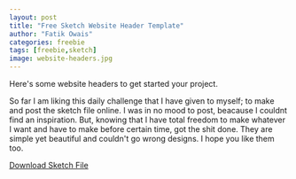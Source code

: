 ```yaml
---
layout: post
title: "Free Sketch Website Header Template"
author: "Fatik Owais"
categories: freebie
tags: [freebie,sketch]
image: website-headers.jpg
---
```


Here's some website headers to get started your project. 

So far I am liking this daily challenge that I have given to myself; to make and post the sketch file online. I was in no mood to post, beacause I couldnt find an inspiration. But, knowing that I have total freedom to make whatever I want and have to make before certain time, got the shit done. They are simple yet beautiful and couldn't go wrong designs. I hope you like them too.

[Download Sketch File](https://fatikowais.com/assets/freebies/website-headers-fatik-owais.sketch)